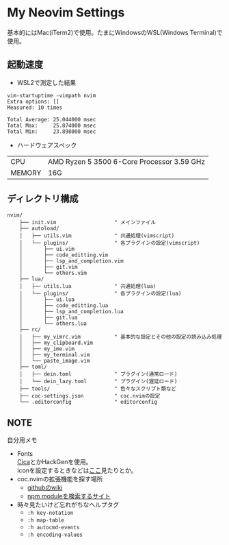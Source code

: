 # My Neovim Settings
基本的にはMac(iTerm2)で使用。たまにWindowsのWSL(Windows Terminal)で使用。  

## 起動速度
- WSL2で測定した結果
```
vim-startuptime -vimpath nvim
Extra options: []
Measured: 10 times

Total Average: 25.044000 msec
Total Max:     25.874000 msec
Total Min:     23.898000 msec
```

- ハードウェアスペック

| | |
| ---- | ---- |
|  CPU  |  AMD Ryzen 5 3500 6-Core Processor                 3.59 GHz  |
| MEMORY | 16G |

## ディレクトリ構成
```
nvim/
    ├── init.vim                   " メインファイル
    ├── autoload/
    │   ├── utils.vim              " 共通処理(vimscript)
    │   └── plugins/               " 各プラグインの設定(vimscript)
    │       ├── ui.vim
    │       ├── code_editting.vim
    │       ├── lsp_and_completion.vim
    │       ├── git.vim
    │       └── others.vim
    ├── lua/
    │   ├── utils.lua              " 共通処理(lua)
    │   └── plugins/               " 各プラグインの設定(lua)
    │       ├── ui.lua
    │       ├── code_editting.lua
    │       ├── lsp_and_completion.lua
    │       ├── git.lua
    │       └── others.lua
    ├── rc/
    │   ├── my_vimrc.vim           " 基本的な設定とその他の設定の読み込み処理
    │   ├── my_clipboard.vim
    │   ├── my_ime.vim
    │   ├── my_terminal.vim
    │   └── paste_image.vim
    ├── toml/
    │   ├── dein.toml              " プラグイン(通常ロード)
    │   └── dein_lazy.toml         " プラグイン(遅延ロード)
    ├── tools/                     " 色々なスクリプト類など
    ├── coc-settings.json          " coc.nvimの設定
    └── .editorconfig              " editorconfig
```

## NOTE
自分用メモ
- Fonts  
[Cica](https://github.com/miiton/Cica/releases/download/v5.0.3/Cica_v5.0.3.zip)とかHackGenを使用。  
iconを設定するときなどは[ここ](https://www.nerdfonts.com/cheat-sheet)見たりとか。
- coc.nvimの拡張機能を探す場所
  - [githubのwiki](https://github.com/neoclide/coc.nvim/wiki/Using-coc-extensions#implemented-coc-extensions)
  - [npm moduleを検索するサイト](https://www.npmjs.com/search?q=keywords%3Acoc.nvim)
- 時々見たいけど忘れがちなヘルプタグ
  - `:h key-notation`
  - `:h map-table`
  - `:h autocmd-events`
  - `:h encoding-values`
